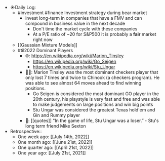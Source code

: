 - ☀️Daily Log:
    - #investment #finance Investment strategy during bear market
        - invest long-term in companies that have a FMV and can compound in business value in the next decade
            - Don't time the market cycle with these companies
            - At a P/E ratio of ~20 for S&P500 it is probably a __fair__ market right now
    - [[Gaussian Mixture Models]]
    - #til2022 Dominant Players
        - 🌐: https://en.wikipedia.org/wiki/Marion_Tinsley
            - https://en.wikipedia.org/wiki/Go_Seigen
            - https://en.wikipedia.org/wiki/Stu_Ungar
        - 💁‍♂️: Marion Tinsley was the most dominant checkers player that only lost 7 times and twice to Chinook (a checkers program). He was able to see almost 64 moves ahead to find winning positions.
            - Go Seigen is considered the most dominant GO player in the 20th century, his playstyle is very fast and free and was able to make judgements on large positions and win big points
            - Stu Ungar was considered the greatest Texas hold'em and Gin and Rummy player
        - 🤔: [[quotes]] "In the game of life, Stu Ungar was a loser.” - Stu's long term friend Mike Sexton
- Retrospective::
    - One week ago: [[July 14th, 2022]]
    - One month ago: [[June 21st, 2022]]
    - One quarter ago: [[April 21st, 2022]]
    - One year ago: [[July 21st, 2021]]
